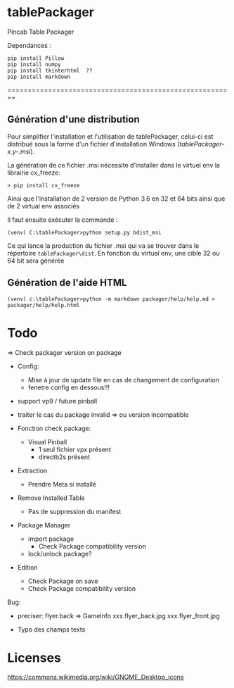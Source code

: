 # tablePackager
Pincab Table Packager

Dependances :

    pip install Pillow
    pip install numpy
    pip install tkinterhtml  ??
    pip install markdown
    
    
    
========================================================

Génération d'une distribution
-----------------------------

Pour simplifier l'installation et l'utilisation de tablePackager, celui-ci 
est distribué sous la forme d'un fichier d'installation Windows (_tablePackager-x.y-<arch>.msi_).

La génération de ce fichier .msi nécessite d'installer dans le virtuel env la librairie cx_freeze:

    > pip install cx_freeze

Ainsi que l'installation de 2 version de Python 3.6 en 32 et 64 bits ainsi que de 2 virtual
env associés

Il faut ensuite exécuter la commande :
    
    (venv) C:\tablePackager>python setup.py bdist_msi
    
Ce qui lance la production du fichier .msi qui va se trouver dans le répertoire `tablePackager\dist`.
En fonction du virtual env, une cible 32 ou 64 bit sera générée
    
Génération de l'aide HTML
-------------------------

    (venv) c:\tablePackager>python -m markdown packager/help/help.md > packager/help/help.html


Todo
====
    
=> Check packager version on package
    
   
- Config:
    - Mise à jour de update file en cas de changement de configuration
    - fenetre config en dessous!!!

- support vp9 / future pinball


- traiter le cas du package invalid
    => ou version incompatible

+ Fonction check package:
    * Visual Pinball
        - 1 seul fichier vpx présent
        - directb2s présent
 
+ Extraction
    * Prendre Meta si installé

+ Remove Installed Table
    * Pas de suppression du manifest
    
+ Package Manager
    + import package
         * Check Package compatibility version
    + lock/unlock package?
    
+ Edition
    * Check Package  on save
    * Check Package compatibility version
    

Bug: 
    
 - preciser:
    flyer.back => GameInfo
                    xxx.flyer_back.jpg
                    xxx.flyer_front.jpg
                    
 - Typo des champs texts



Licenses
=========

https://commons.wikimedia.org/wiki/GNOME_Desktop_icons